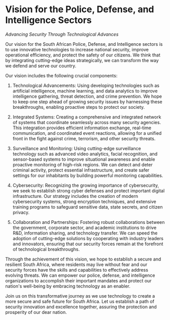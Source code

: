 # Vision for the Police, Defense, and Intelligence Sectors

_Advancing Security Through Technological Advances_

Our vision for the South African Police, Defense, and Intelligence sectors is to use innovative technologies to increase national security, improve operational efficiency, and protect the safety of our citizens. We think that by integrating cutting-edge ideas strategically, we can transform the way we defend and serve our country.

Our vision includes the following crucial components:

1. Technological Advancements: Using developing technologies such as artificial intelligence, machine learning, and data analytics to improve intelligence gathering, threat detection, and crime prevention. We hope to keep one step ahead of growing security issues by harnessing these breakthroughs, enabling proactive steps to protect our society.

2. Integrated Systems: Creating a comprehensive and integrated network of systems that coordinate seamlessly across many security agencies. This integration provides efficient information exchange, real-time communication, and coordinated event reactions, allowing for a unified front in the fight against crime, terrorism, and other security threats.

3. Surveillance and Monitoring: Using cutting-edge surveillance technology such as advanced video analytics, facial recognition, and sensor-based systems to improve situational awareness and enable proactive monitoring of high-risk regions. We can detect and deter criminal activity, protect essential infrastructure, and create safer settings for our inhabitants by building powerful monitoring capabilities.

4. Cybersecurity: Recognizing the growing importance of cybersecurity, we seek to establish strong cyber defenses and protect important digital infrastructure. Our strategy includes the creation of modern cybersecurity systems, strong encryption techniques, and extensive training programs to safeguard sensitive data, state secrets, and citizen privacy.

5. Collaboration and Partnerships: Fostering robust collaborations between the government, corporate sector, and academic institutions to drive R&D, information sharing, and technology transfer. We can speed the adoption of cutting-edge solutions by cooperating with industry leaders and innovators, ensuring that our security forces remain at the forefront of technological breakthroughs.

Through the achievement of this vision, we hope to establish a secure and resilient South Africa, where residents may live without fear and our security forces have the skills and capabilities to effectively address evolving threats. We can empower our police, defense, and intelligence organizations to accomplish their important mandates and protect our nation's well-being by embracing technology as an enabler.

Join us on this transformative journey as we use technology to create a more secure and safe future for South Africa. Let us establish a path of security innovation and excellence together, assuring the protection and prosperity of our dear nation.
